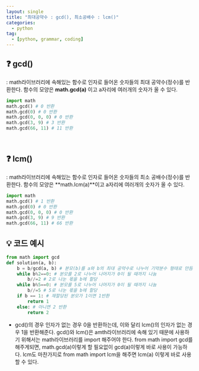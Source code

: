 ```yaml
---
layout: single
title: "최대공약수 : gcd(), 최소공배수 : lcm()"
categories: 
  - python
tag:
  - [python, grammar, coding]
--- 
```

## ❓ gcd()
: math라이브러리에 속해있는 함수로 인자로 들어온 숫자들의 최대 공약수(정수)를 반환한다.
  함수의 모양은 **math.gcd(a)** 이고 a자리에 여러개의 숫자가 올 수 있다. 
 
```python
import math
math.gcd() # 0 반환
math.gcd(0) # 0 반환
math.gcd(0, 0, 0) # 0 반환
math.gcd(3, 9) # 3 반환
math.gcd(66, 11) # 11 반환
```

<br>

## ❓ lcm()
: math라이브러리에 속해있는 함수로 인자로 들어온 숫자들의 최소 공배수(정수)를 반환한다.
  함수의 모양은 **math.lcm(a)**이고 a자리에 여러개의 숫자가 올 수 있다. 
 
```python
import math
math.gcd() # 1 반환
math.gcd(0) # 0 반환
math.gcd(0, 0, 0) # 0 반환
math.gcd(3, 9) # 9 반환
math.gcd(66, 11) # 66 반환
```

## 💡 코드 예시 

```python
from math import gcd
def solution(a, b):
    b = b/gcd(a, b) # 분모(b)를 a와 b의 최대 공약수로 나누어 기약분수 형태로 만듬
    while b%2==0: # 분모를 2로 나누어 나머지가 0이 될 때까지 나눔
        b//=2 # 2로 나눈 몫을 b에 할당
    while b%5==0: # 분모를 5로 나누어 나머지가 0이 될 때까지 나눔
        b//=5 # 5로 나눈 몫을 b에 할당
    if b == 1: # 재할당된 분모가 1이면 1반환
        return 1
    else: # 아니면 2 반환
        return 2
```
- gcd()의 경우 인자가 없는 경우 0을 반환하는데, 이와 달리 lcm()의 인자가 없는 경우 1을 반환해준다.
  gcd()와 lcm()은 amth라이브러리에 속해 있기 때문에 사용하기 위해서는 math라이브러리를 import 해주어야 한다.
  from math import gcd를 해주게되면, math.gcd(a)이렇게 할 필요없이 gcd(a)이렇게 바로 사용이 가능하다.
  lcm도 마찬가지로 from math import lcm을 해주면 lcm(a) 이렇게 바로 사용할 수 있다. 
